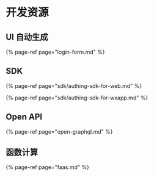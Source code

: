 # 开发资源

## UI 自动生成

{% page-ref page="login-form.md" %}

## SDK

{% page-ref page="sdk/authing-sdk-for-web.md" %}

{% page-ref page="sdk/authing-sdk-for-wxapp.md" %}

## Open API

{% page-ref page="open-graphql.md" %}

## 函数计算

{% page-ref page="faas.md" %}

